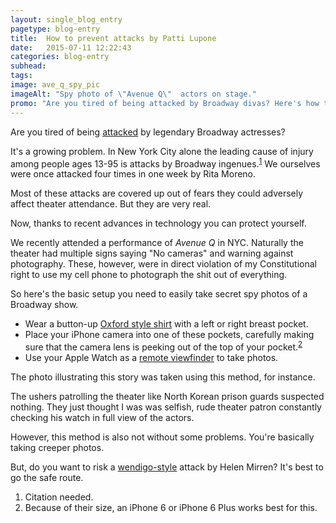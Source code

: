 ```yaml
---
layout: single_blog_entry
pagetype: blog-entry
title:  How to prevent attacks by Patti Lupone
date:   2015-07-11 12:22:43
categories: blog-entry
subhead:
tags:
image: ave_q_spy_pic
imageAlt: "Spy photo of \"Avenue Q\"  actors on stage."
promo: "Are you tired of being attacked by Broadway divas? Here's how to prevent it."
---  
```


Are you tired of being [attacked][1] by legendary Broadway actresses?

It's a growing problem. In New York City alone the leading cause of injury among people ages 13-95 is attacks by Broadway ingenues.<sup>[1][2]</sup> We ourselves were once attacked four times in one week by Rita Moreno.

Most of these attacks are covered up out of fears they could adversely affect theater attendance. But they are very real.

Now, thanks to recent advances in technology you can protect yourself.

We recently attended a performance of *Avenue Q* in NYC. Naturally the theater had multiple signs saying "No cameras" and warning against photography. These, however, were in direct violation of my Constitutional right to use my cell phone to photograph the shit out of everything.

So here's the basic setup you need to easily take secret spy photos of a Broadway show.

* Wear a button-up [Oxford style shirt][3] with a left or right breast pocket.
* Place your iPhone camera into one of these pockets, carefully making sure that the camera lens is peeking out of the top of your pocket.<sup>[2][4]</sup>
* Use your Apple Watch as a [remote viewfinder][5] to take photos.

The photo illustrating this story was taken using this method, for instance.

The ushers patrolling the theater like North Korean prison guards suspected nothing. They just thought I was was selfish, rude theater patron constantly checking his watch in full view of the actors.

However, this method is also not without some problems. You're basically taking creeper photos.

But, do you want to risk a [wendigo-style][6] attack by Helen Mirren? It's best to go the safe route.


1.  <span id="footnote-broadway-photos-one"></span>Citation needed.
2.  <span id="footnote-broadway-photos-two"></span>Because of their size, an iPhone 6 or iPhone 6 Plus works best for this.

[1]: http://www.nytimes.com/2015/07/10/theater/hold-the-phone-its-patti-lupone.html
[2]: #footnote-broadway-photos-one
[3]: http://origin-sp.global.ralphlauren.com/en-us/Style/Men/RLClassics/Pages/oxford_shirt.aspx?
[4]: #footnote-broadway-photos-two
[5]: http://www.idownloadblog.com/2015/05/14/how-to-apple-watch-digital-crown-remote-camera-shutter/
[6]: https://en.wikipedia.org/wiki/Wendigo
